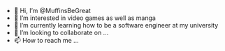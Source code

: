 - 👋 Hi, I’m @MuffinsBeGreat
- 👀 I’m interested in video games as well as manga
- 🌱 I’m currently learning how to be a software engineer at my university
- 💞️ I’m looking to collaborate on ...
- 📫 How to reach me ...

<!---
MuffinsBeGreat/MuffinsBeGreat is a ✨ special ✨ repository because its `README.md` (this file) appears on your GitHub profile.
You can click the Preview link to take a look at your changes.
--->
